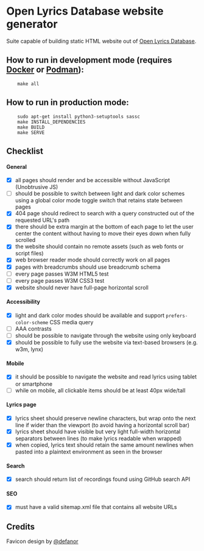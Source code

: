 # Open Lyrics Database website generator

Suite capable of building static HTML website out of [Open Lyrics Database](https://github.com/Lyrics/lyrics).


## How to run in development mode (requires [Docker](https://www.docker.com) or [Podman](https://podman.io)):

```shell
    make all
```


## How to run in production mode:

```shell
    sudo apt-get install python3-setuptools sassc
    make INSTALL_DEPENDENCIES
    make BUILD
    make SERVE
```


## Checklist

#### General
 - [x] all pages should render and be accessible without JavaScript (Unobtrusive JS)
 - [ ] should be possible to switch between light and dark color schemes using a global color mode toggle switch that retains state between pages
 - [x] 404 page should redirect to search with a query constructed out of the requested URL's path
 - [x] there should be extra margin at the bottom of each page to let the user center the content without having to move their eyes down when fully scrolled
 - [x] the website should contain no remote assets (such as web fonts or script files)
 - [x] web browser reader mode should correctly work on all pages
 - [x] pages with breadcrumbs should use breadcrumb schema
 - [ ] every page passes W3M HTML5 test
 - [ ] every page passes W3M CSS3 test
 - [x] website should never have full-page horizontal scroll

#### Accessibility
 - [x] light and dark color modes should be available and support `prefers-color-scheme` CSS media query
 - [ ] AAA contrasts
 - [ ] should be possible to navigate through the website using only keyboard
 - [x] should be possible to fully use the website via text-based browsers (e.g. w3m, lynx)

#### Mobile
 - [x] it should be possible to navigate the website and read lyrics using tablet or smartphone
 - [ ] while on mobile, all clickable items should be at least 40px wide/tall

#### Lyrics page
 - [x] lyrics sheet should preserve newline characters, but wrap onto the next line if wider than the viewport (to avoid having a horizontal scroll bar)
 - [x] lyrics sheet should have visible but very light full-width horizontal separators between lines (to make lyrics readable when wrapped)
 - [x] when copied, lyrics text should retain the same amount newlines when pasted into a plaintext environment as seen in the browser

#### Search
 - [x] search should return list of recordings found using GitHub search API

#### SEO
 - [x] must have a valid sitemap.xml file that contains all website URLs


## Credits

Favicon design by [@defanor](https://github.com/defanor)
